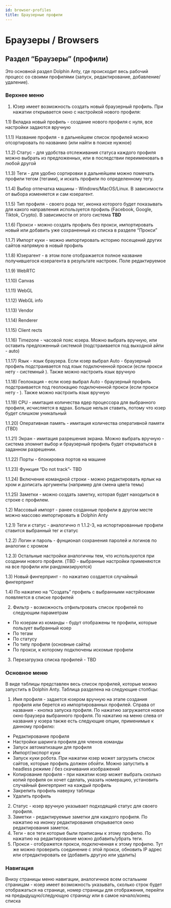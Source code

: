 ```yaml
---
id: browser-profiles
title: Браузерные профили
---
```


# Браузеры / Browsers

## **Раздел “Браузеры” (профили)**

Это основной раздел Dolphin Anty, где происходит весь рабочий процесс со своими профилями (запуск, редактирование, добавление/удаление).

### **Верхнее меню**

1.  Юзер имеет возможность создать новый браузерный профиль. При нажатии открывается окно с настройкой нового профиля:

1.1) Вкладка новый профиль - создание нового профиля с нуля, все настройки задаются вручную

1.1.1) Название профиля - в дальнейшем список профилей можно отсортировать по названию (или найти в поиске нужное)

1.1.2) Статус - для удобства отслеживания статуса каждого профиля можно выбрать из предложенных, или в последствии переименовать в любой другой

1.1.3) Теги - для удобно сортировки в дальнейшем можно помечать профили тегом (тегами), и искать профили по определенному тегу.

1.1.4) Выбор отпечатка машины - Windows/MacOS/Linux. В зависимости от выбора изменяется и сам юзерагент.

1.1.5) Тип профиля - своего рода тег, иконка которого будет показывать для какого направления используется профиль (Facebook, Google, Tiktok, Crypto). В зависимости от этого система **TBD**

1.1.6) Прокси - можно создать профиль без прокси, импортировать новый или добавить уже сохраненный из списка в разделе “Прокси”

1.1.7) Импорт куки - можно импортировать историю посещений других сайтов напрямую в новый профиль

1.1.8) Юзерагент - в этом поле отображается полное название получившегося юзерагента в результате настроек. Поле редактируемое

1.1.9) WebRTC

1.1.10) Canvas

1.1.11) WebGL

1.1.12) WebGL info

1.1.13) Vendor

1.1.14) Renderer

1.1.15) Client rects

1.1.16) Timezone - часовой пояс юзера. Можно выбрать вручную, или оставить предложенный системой (подстраивается под выходной айпи - auto)

1.1.17) Язык - язык браузера. Если юзер выбрал Auto - браузерный профиль подстраивается под язык подключенной прокси (если прокси нету - системный ). Также можно настроить язык вручную

1.1.18) Геолокация - если юзер выбрал Auto - браузерный профиль подстраивается под геолокацию подключенной прокси (если прокси нету - ). Также можно настроить язык вручную

1.1.19) CPU - имитация количества ядер процессора для выбранного профиля, исчисляется в ядрах. Больше нельзя ставить, потому что юзер будет слишком уникальный

1.1.20) Оперативная память - имитация количества оперативной памяти (TBD)

1.1.21) Экран - имитация разрешения экрана. Можно выбрать вручную - система зпомнит выбор и браузерный профиль будет открываться в заданном разрешении.

1.1.22) Порты - блокировка портов на машине

1.1.23) Функция “Do not track”- TBD

1.1.24) Включение командной строки - можно редактировать ярлык на хром и дописать аргументы (например для смена цвета темы)

1.1.25) Заметки - можно создать заметку, которая будет находиться в строке с профилем.

1.2) Массовый импорт - ранее созданные профили в другом месте можно массово импортировать в Dolphin Anty

1.2.1) Теги и статус - аналогично п 1.1.2-3, на испортированные профили ставится выбранный тег и статус

1.2.2) Логин и пароль - фунционал сохранения паролей и логинов по аналогии с хромом

1.2.3) Остальные настройки аналогичны тем, что используются при создании нового профиля. (TBD - выбранные настройки применяются на все профили или рандомизируются)

1.3) Новый фингерпринт - по нажатию создается случайный фингерпринт

1.4) По нажатию на “Создать” профиль с выбранными настрйоками появляется в списке профилей

2.  Фильтр - возможность отфильтровать список профилей по следующим параметрам

-   По юзерам из команды - будут отображены те профили, которые пользует выбранный юзер
-   По тегам
-   По статусу
-   По типу профиля (основные сайты)
-   По прокси, к которому подключены искомые профили

3.  Перезагрузка списка профилей - TBD

### **Основное меню**

В виде таблицы представлен весь список профилей, которые можно запустить в Dolphin Anty. Таблица разделена на следующие столбцы:

1.  Имя профиля - задается юзером вручную на этапе создания профиля или берется из импортированных профилей. Справа от названия - кнопка запуска профиля. По нажатию загружается новое окно браузера выбранного профиля. По нажатию на меню слева от названия у юзера также есть следующие опции, применимые к данному профилю:

-   Редактирование профиля
-   Настройки шаринга профиля для членов команды
-   Запуск автоматизации для профиля
-   Импорт/экспорт куки
-   Запуск куки робота. При нажатии юзер может загрузить список сайтов, которые профиль должен обойти. Можно запустить в headless режиме / без скачивания изображений
-   Копирование профиля - при нажатии юзер может выбрать сколько копий профиля он хочет сделать, указать номерацию, установить случайный фингерпринт на каждый профиль
-   Закрепить профиль наверху таблицы
-   Удалить профиль

2.  Статус - юзер вручную указывает подходящий статус для своего профиля.
3.  Заметки - редактируемые заметки для каждого профиля. По нажатию на иконку редактирования открывается окно редактирования заметок.
4.  Теги - все теги которые были приписаны к этому профилю. По нажатию на редактирование можно добавить/убрать теги.
5.  Прокси - отображется прокси, подключенная к этому профилю. Тут же можно проверить соединение с этой прокси, обновить IP адрес или отредактировать ее (добавить другую или удалить)

### **Навигация**

Внизу страницы меню навигации, аналогичное всем остальынм страницам - юзер имеет возможность указывать, сколько строк будет отображаться на странице, номер страницы для отображения, перейти на предыдущую/следующую страницу или в самое начало/конец списка
